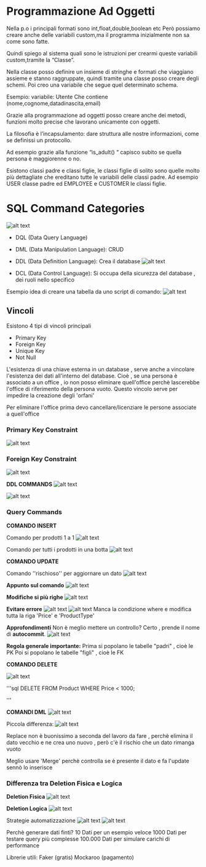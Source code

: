 # Programmazione Ad Oggetti

Nella p.o i principali formati sono int,float,double,boolean etc
Però possiamo creare anche delle variabili custom,ma il programma inizialmente
non sa come sono fatte.

Quindi spiego al sistema quali sono le istruzioni per crearmi queste variabili
custom,tramite la “Classe”.

Nella classe posso definire un insieme di stringhe e formati che viaggiano assieme
e stanno raggruppate, quindi tramite una classe posso creare degli schemi.
Poi creo una variabile che segue quel determinato schema.

Esempio:
variabile: Utente
Che contiene (nome,cognome,datadinascita,email)

Grazie alla programmazione ad oggetti posso creare anche dei metodi, funzioni
molto precise che lavorano unicamente con oggetti.

La filosofia è l’incapsulamento: dare struttura alle nostre informazioni, come se
definissi un protocollo.

Ad esempio grazie alla funzione “is_adult() “ capisco subito se quella persona è
maggiorenne o no.

Esistono classi padre e classi figlie, le classi figlie di solito sono quelle molto più
dettagliate che ereditano tutte le variabili delle classi padre.
Ad esempio USER classe padre ed EMPLOYEE e CUSTOMER le classi figlie.

# SQL Command Categories

![alt text](./Immagini/image-25.png)
- DQL (Data Query Language)

- DML (Data Manipulation Language): CRUD

- DDL (Data Definition Language): Crea il database
![alt text](./Immagini/image-26.png)

- DCL (Data Control Language): Si occupa della sicurezza del database , dei ruoli nello specifico

Esempio idea di creare una tabella da uno script di comando:
![alt text](./Immagini/image-27.png)

## Vincoli
Esistono 4 tipi di vincoli principali
- Primary Key
- Foreign Key 
- Unique Key
- Not Null

L'esistenza di una chiave esterna in un database , serve anche a vincolare l'esistenza dei dati all'interno del database. Cioè , se una persona è associato a un office , io non posso eliminare quell'office perchè lascerebbe l'office di riferimento della persona vuoto. Questo vincolo serve per impedire la creazione degli 'orfani' 

Per eliminare l'office prima devo cancellare/licenziare le persone associate a quell'office

### Primary Key Constraint
![alt text](./Immagini/image-28.png)

### Foreign Key Constraint
![alt text](./Immagini/image-29.png)

**DDL COMMANDS**
![alt text](./Immagini/image-30.png)


![alt text](./Immagini/image-31.png)

### Query Commands

**COMANDO INSERT**

Comando per prodotti 1 a 1
![alt text](./Immagini/image-32.png)

Comando per tutti i prodotti in una botta
![alt text](./Immagini/image-33.png)

**COMANDO UPDATE**

Comando ''rischioso'' per aggiornare un dato
![alt text](./Immagini/image-34.png)

**Appunto sul comando**
![alt text](./Immagini/image-35.png)

**Modifiche si più righe**
![alt text](./Immagini/image-36.png)

**Evitare errore**
![alt text](./Immagini/image-37.png)
![alt text](./Immagini/image-38.png) Manca la condizione where e modifica tutta la riga 'Price' e 'ProductType'

**Approfondimenti**
Non è meglio mettere un controllo? Certo , prende il nome di **autocommit**.
![alt text](./Immagini/image-39.png)

**Regola generale importante:**
Prima si popolano le tabelle "padri" , cioè le PK
Poi si popolano le tabelle "figli" , cioè le FK

**COMANDO DELETE**

![alt text](./Immagini/image-40.png)

'''sql
DELETE FROM Product
WHERE Price < 1000;


'''

**COMANDI DML**
![alt text](./Immagini/image-41.png)

Piccola differenza:
![alt text](./Immagini/image-42.png)

Replace non è buonissimo a seconda del lavoro da fare , perchè elimina il dato vecchio e ne crea uno nuovo , però c'è il rischio che un dato rimanga vuoto

Meglio usare 'Merge' perchè controlla se è presente il dato e fa l'update sennò lo inserisce

### Differenza tra Deletion Fisica e Logica

**Deletion Fisica**
![alt text](./Immagini/image-43.png)

**Deletion Logica**
![alt text](./Immagini/image-44.png)

Strategie automatizzazione
![alt text](./Immagini/image-45.png)
![alt text](./Immagini/image-46.png)

Perchè generare dati finti?
10 Dati per un esempio veloce
1000 Dati per testare query più complesse
100.000 Dati per simulare carichi di performance

Librerie utili:
Faker (gratis)
Mockaroo (pagamento)